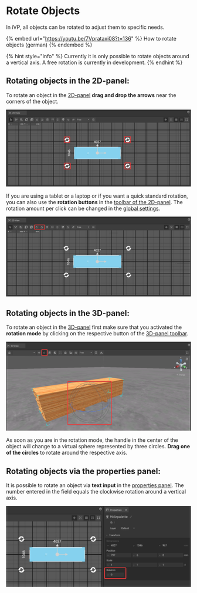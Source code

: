 # Rotate Objects

In iVP, all objects can be rotated to adjust them to specific needs.

{% embed url="https://youtu.be/7Vprataxi08?t=136" %}
How to rotate objects (german)
{% endembed %}

{% hint style="info" %}
Currently it is only possible to rotate objects around a vertical axis. A free rotation is currently in development.
{% endhint %}

## Rotating objects in the 2D-panel:

To rotate an object in the [2D-panel](../user-interface/the-2d-panel.md) **drag and drop the arrows** near the corners of the object.

![](../../../.gitbook/assets/iVP_Planning_ObjectInteraction_2DMoveObjects0.png)

If you are using a tablet or a laptop or if you want a quick standard rotation, you can also use the **rotation buttons** in the [toolbar of the 2D-panel](../user-interface/the-2d-panel.md#the-toolbar-of-the-2d-panel). The rotation amount per click can be changed in the [global settings](../settings/global-settings.md).

![](../../../.gitbook/assets/iVP_Planning_ObjectInteraction_2DMoveObjects1.png)

## Rotating objects in the 3D-panel:

To rotate an object in the [3D-panel](../user-interface/the-3d-view.md) first make sure that you activated the **rotation mode** by clicking on the respective button of the [3D-panel toolbar](../user-interface/the-3d-view.md#the-toolbar-of-the-3d-panel).

![](../../../.gitbook/assets/iVP_Planning_ObjectInteraction_3DMoveObjects.png)

As soon as you are in the rotation mode, the handle in the center of the object will change to a virtual sphere represented by three circles. **Drag one of the circles** to rotate around the respective axis.

## Rotating objects via the properties panel:

It is possible to rotate an object via **text input** in the [properties panel](../user-interface/the-properties-panel.md). The number entered in the field equals the clockwise rotation around a vertical axis.

![](../../../.gitbook/assets/iVP_Planning_ObjectInteraction_PropertiesMoveObjects.png)
